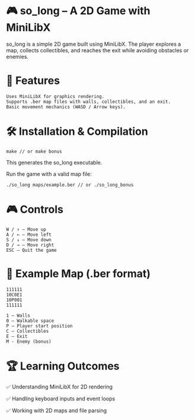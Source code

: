 # 🎮 so_long – A 2D Game with MiniLibX

so_long is a simple 2D game built using MiniLibX. The player explores a map, collects collectibles, and reaches the exit while avoiding obstacles or enemies.
# 🚀 Features

    Uses MiniLibX for graphics rendering.
    Supports .ber map files with walls, collectibles, and an exit.
    Basic movement mechanics (WASD / Arrow keys).

# 🛠 Installation & Compilation
```
make // or make bonus
```
This generates the so_long executable.

Run the game with a valid map file:
```
./so_long maps/example.ber // or ./so_long_bonus
```
# 🎮 Controls

    W / ↑ – Move up
    A / ← – Move left
    S / ↓ – Move down
    D / → – Move right
    ESC – Quit the game

# 📜 Example Map (.ber format)
```
111111
10C0E1
10P001
111111
```
    1 – Walls
    0 – Walkable space
    P – Player start position
    C – Collectibles
    E – Exit
    M - Enemy (bonus)

# 🏆 Learning Outcomes

✅ Understanding MiniLibX for 2D rendering

✅ Handling keyboard inputs and event loops

✅ Working with 2D maps and file parsing
